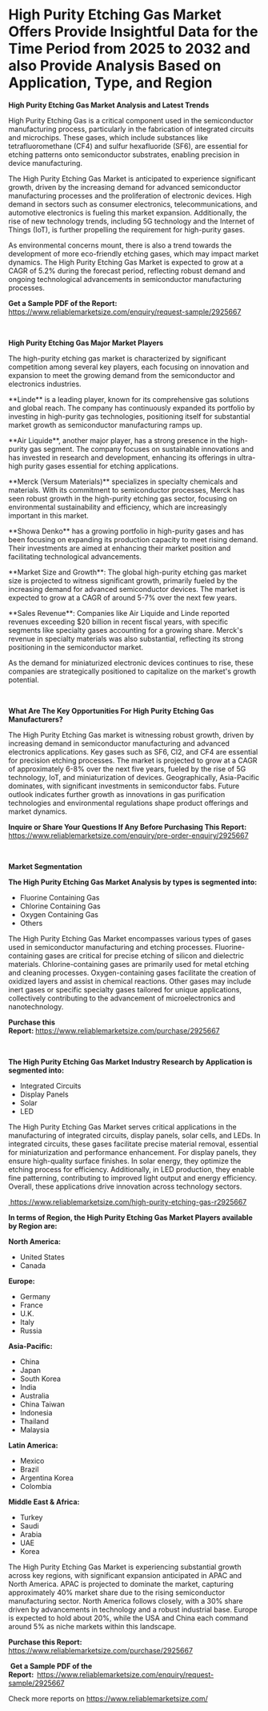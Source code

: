 <p><h1>High Purity Etching Gas Market Offers Provide Insightful Data for the Time Period from 2025 to 2032 and also Provide Analysis Based on Application, Type, and Region</h1></p><p><strong>High Purity Etching Gas Market Analysis and Latest Trends</strong></p>
<p><p>High Purity Etching Gas is a critical component used in the semiconductor manufacturing process, particularly in the fabrication of integrated circuits and microchips. These gases, which include substances like tetrafluoromethane (CF4) and sulfur hexafluoride (SF6), are essential for etching patterns onto semiconductor substrates, enabling precision in device manufacturing.</p><p>The High Purity Etching Gas Market is anticipated to experience significant growth, driven by the increasing demand for advanced semiconductor manufacturing processes and the proliferation of electronic devices. High demand in sectors such as consumer electronics, telecommunications, and automotive electronics is fueling this market expansion. Additionally, the rise of new technology trends, including 5G technology and the Internet of Things (IoT), is further propelling the requirement for high-purity gases.</p><p>As environmental concerns mount, there is also a trend towards the development of more eco-friendly etching gases, which may impact market dynamics. The High Purity Etching Gas Market is expected to grow at a CAGR of 5.2% during the forecast period, reflecting robust demand and ongoing technological advancements in semiconductor manufacturing processes.</p></p>
<p><strong>Get a Sample PDF of the Report:&nbsp;</strong> <a href="https://www.reliablemarketsize.com/enquiry/request-sample/2925667?utm_campaign=2334&utm_medium=2&utm_source=Github&utm_content=ia&utm_term=12032025&utm_id=high-purity-etching-gas">https://www.reliablemarketsize.com/enquiry/request-sample/2925667</a></p>
<p>&nbsp;</p>
<p><strong>High Purity Etching Gas Major Market Players</strong></p>
<p><p>The high-purity etching gas market is characterized by significant competition among several key players, each focusing on innovation and expansion to meet the growing demand from the semiconductor and electronics industries. </p><p>**Linde** is a leading player, known for its comprehensive gas solutions and global reach. The company has continuously expanded its portfolio by investing in high-purity gas technologies, positioning itself for substantial market growth as semiconductor manufacturing ramps up.</p><p>**Air Liquide**, another major player, has a strong presence in the high-purity gas segment. The company focuses on sustainable innovations and has invested in research and development, enhancing its offerings in ultra-high purity gases essential for etching applications.</p><p>**Merck (Versum Materials)** specializes in specialty chemicals and materials. With its commitment to semiconductor processes, Merck has seen robust growth in the high-purity etching gas sector, focusing on environmental sustainability and efficiency, which are increasingly important in this market.</p><p>**Showa Denko** has a growing portfolio in high-purity gases and has been focusing on expanding its production capacity to meet rising demand. Their investments are aimed at enhancing their market position and facilitating technological advancements.</p><p>**Market Size and Growth**: The global high-purity etching gas market size is projected to witness significant growth, primarily fueled by the increasing demand for advanced semiconductor devices. The market is expected to grow at a CAGR of around 5-7% over the next few years.</p><p>**Sales Revenue**: Companies like Air Liquide and Linde reported revenues exceeding $20 billion in recent fiscal years, with specific segments like specialty gases accounting for a growing share. Merck's revenue in specialty materials was also substantial, reflecting its strong positioning in the semiconductor market.</p><p>As the demand for miniaturized electronic devices continues to rise, these companies are strategically positioned to capitalize on the market's growth potential.</p></p>
<p>&nbsp;</p>
<p><strong>What Are The Key Opportunities For High Purity Etching Gas Manufacturers?</strong></p>
<p><p>The High Purity Etching Gas market is witnessing robust growth, driven by increasing demand in semiconductor manufacturing and advanced electronics applications. Key gases such as SF6, Cl2, and CF4 are essential for precision etching processes. The market is projected to grow at a CAGR of approximately 6-8% over the next five years, fueled by the rise of 5G technology, IoT, and miniaturization of devices. Geographically, Asia-Pacific dominates, with significant investments in semiconductor fabs. Future outlook indicates further growth as innovations in gas purification technologies and environmental regulations shape product offerings and market dynamics.</p></p>
<p><strong>Inquire or Share Your Questions If Any Before Purchasing This Report:</strong> <a href="https://www.reliablemarketsize.com/enquiry/pre-order-enquiry/2925667?utm_campaign=2334&utm_medium=2&utm_source=Github&utm_content=ia&utm_term=12032025&utm_id=high-purity-etching-gas">https://www.reliablemarketsize.com/enquiry/pre-order-enquiry/2925667</a></p>
<p>&nbsp;</p>
<p><strong>Market Segmentation</strong></p>
<p><strong>The High Purity Etching Gas Market Analysis by types is segmented into:</strong></p>
<p><ul><li>Fluorine Containing Gas</li><li>Chlorine Containing Gas</li><li>Oxygen Containing Gas</li><li>Others</li></ul></p>
<p><p>The High Purity Etching Gas Market encompasses various types of gases used in semiconductor manufacturing and etching processes. Fluorine-containing gases are critical for precise etching of silicon and dielectric materials. Chlorine-containing gases are primarily used for metal etching and cleaning processes. Oxygen-containing gases facilitate the creation of oxidized layers and assist in chemical reactions. Other gases may include inert gases or specific specialty gases tailored for unique applications, collectively contributing to the advancement of microelectronics and nanotechnology.</p></p>
<p><strong>Purchase this Report:&nbsp;</strong><a href="https://www.reliablemarketsize.com/purchase/2925667?utm_campaign=2334&utm_medium=2&utm_source=Github&utm_content=ia&utm_term=12032025&utm_id=high-purity-etching-gas">https://www.reliablemarketsize.com/purchase/2925667</a></p>
<p>&nbsp;</p>
<p><strong>The High Purity Etching Gas Market Industry Research by Application is segmented into:</strong></p>
<p><ul><li>Integrated Circuits</li><li>Display Panels</li><li>Solar</li><li>LED</li></ul></p>
<p><p>The High Purity Etching Gas Market serves critical applications in the manufacturing of integrated circuits, display panels, solar cells, and LEDs. In integrated circuits, these gases facilitate precise material removal, essential for miniaturization and performance enhancement. For display panels, they ensure high-quality surface finishes. In solar energy, they optimize the etching process for efficiency. Additionally, in LED production, they enable fine patterning, contributing to improved light output and energy efficiency. Overall, these applications drive innovation across technology sectors.</p></p>
<p><a href="https://www.reliablemarketsize.com/high-purity-etching-gas-r2925667?utm_campaign=2334&utm_medium=2&utm_source=Github&utm_content=ia&utm_term=12032025&utm_id=high-purity-etching-gas">&nbsp;https://www.reliablemarketsize.com/high-purity-etching-gas-r2925667</a></p>
<p><strong>In terms of Region, the High Purity Etching Gas Market Players available by Region are:</strong></p>
<p>
    <p> <strong> North America: </strong>
        <ul>
            <li>United States</li>
            <li>Canada</li>
        </ul>
        </p> 
    <p> <strong> Europe: </strong>
        <ul>
            <li>Germany</li>
            <li>France</li>
            <li>U.K.</li>
            <li>Italy</li>
            <li>Russia</li>
        </ul>
        </p> 
    <p> <strong> Asia-Pacific: </strong>
        <ul>
            <li>China</li>
            <li>Japan</li>
            <li>South Korea</li>
            <li>India</li>
            <li>Australia</li>
            <li>China Taiwan</li>
            <li>Indonesia</li>
            <li>Thailand</li>
            <li>Malaysia</li>
        </ul>
        </p> 
    <p> <strong> Latin America: </strong>
        <ul>
            <li>Mexico</li>
            <li>Brazil</li>
            <li>Argentina Korea</li>
            <li>Colombia</li>
        </ul>
        </p> 
    <p> <strong> Middle East & Africa: </strong>
        <ul>
            <li>Turkey</li>
            <li>Saudi</li>
            <li>Arabia</li>
            <li>UAE</li>
            <li>Korea</li>
        </ul>
    </p>
    </p>
<p><p>The High Purity Etching Gas Market is experiencing substantial growth across key regions, with significant expansion anticipated in APAC and North America. APAC is projected to dominate the market, capturing approximately 40% market share due to the rising semiconductor manufacturing sector. North America follows closely, with a 30% share driven by advancements in technology and a robust industrial base. Europe is expected to hold about 20%, while the USA and China each command around 5% as niche markets within this landscape.</p></p>
<p><strong>Purchase this Report: </strong><a href="https://www.reliablemarketsize.com/purchase/2925667?utm_campaign=2334&utm_medium=2&utm_source=Github&utm_content=ia&utm_term=12032025&utm_id=high-purity-etching-gas">https://www.reliablemarketsize.com/purchase/2925667</a></p>
<p>&nbsp;<strong>Get a Sample PDF of the Report:&nbsp;&nbsp;</strong><a href="https://www.reliablemarketsize.com/enquiry/request-sample/2925667?utm_campaign=2334&utm_medium=2&utm_source=Github&utm_content=ia&utm_term=12032025&utm_id=high-purity-etching-gas">https://www.reliablemarketsize.com/enquiry/request-sample/2925667</a></p>
<p><strong></strong></p>
<p>Check more reports on <a href="https://www.reliablemarketsize.com/?utm_campaign=2334&utm_medium=2&utm_source=Github&utm_content=ia&utm_term=12032025&utm_id=high-purity-etching-gas">https://www.reliablemarketsize.com/</a></p>